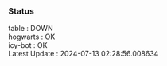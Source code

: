 ### Status


table : DOWN  
hogwarts : OK  
icy-bot : OK  
Latest Update : 2024-07-13 02:28:56.008634
